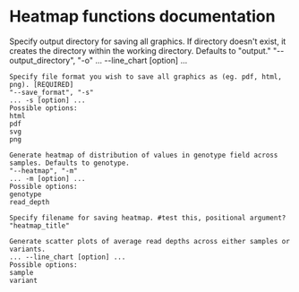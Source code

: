 # Heatmap functions documentation

Specify output directory for saving all graphics. If directory doesn't exist, it creates the directory within the working directory. Defaults to "output."
    "--output_directory", "-o"
    ... --line_chart [option] ...

    Specify file format you wish to save all graphics as (eg. pdf, html, png). [REQUIRED]
    "--save_format", "-s"    
    ... -s [option] ...
    Possible options:
    html
    pdf
    svg
    png   

    Generate heatmap of distribution of values in genotype field across samples. Defaults to genotype.
    "--heatmap", "-m"
    ... -m [option] ...
    Possible options:
    genotype
    read_depth

    Specify filename for saving heatmap. #test this, positional argument?
    "heatmap_title"

    Generate scatter plots of average read depths across either samples or variants.
    ... --line_chart [option] ...
    Possible options:
    sample
    variant
